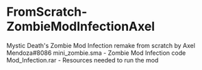 # FromScratch-ZombieModInfectionAxel
Mystic Death's Zombie Mod Infection remake from scratch by Axel Mendoza#8086 
mini_zombie.sma - Zombie Mod Infection code
Mod_Infection.rar - Resources needed to run the mod
